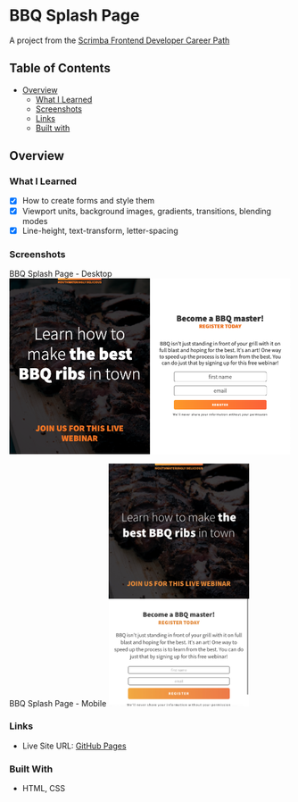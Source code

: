 # BBQ Splash Page

A project from the [Scrimba Frontend Developer Career Path](https://scrimba.com/learn/frontend)

## Table of Contents

- [Overview](#overview)
  - [What I Learned](#what-i-learned)
  - [Screenshots](#screenshots)
  - [Links](#links)
  - [Built with](#built-with)

## Overview

### What I Learned

- [x] How to create forms and style them
- [x] Viewport units, background images, gradients, transitions, blending modes
- [x] Line-height, text-transform, letter-spacing

### Screenshots

BBQ Splash Page - Desktop
![BBQ Splash Page - Desktop](images/bbq-splash-page-desktop.png)

BBQ Splash Page - Mobile
<img src="images/bbq-splash-page-mobile.jpg" alt="BBQ Splash Page - Mobile" width="50%"/>


### Links

- Live Site URL: [GitHub Pages](https://xchristinawu.github.io/bbq-splash-page/)

### Built With

- HTML, CSS


